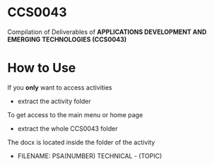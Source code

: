 # CCS0043
Compilation of Deliverables of **APPLICATIONS DEVELOPMENT AND EMERGING TECHNOLOGIES (CCS0043)**

# How to Use
If you **only** want to access activities
  - extract the activity folder

To get access to the main menu or home page
  - extract the whole CCS0043 folder

The docx is located inside the folder of the activity
  - FILENAME: PSA(NUMBER) TECHNICAL - (TOPIC)
